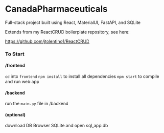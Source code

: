 # CanadaPharmaceuticals
Full-stack project built using React, MaterialUI, FastAPI, and SQLite

Extends from my ReactCRUD boilerplate repository, see here:

https://github.com/jtolentino1/ReactCRUD

### To Start
  
#### /frontend
  `cd` into `frontend`
  `npm install` to install all dependencies
  `npm start` to compile and run web app
  
#### /backend
  run the `main.py` file in /backend
  
#### (optional)
  download DB Browser SQLite and open sql_app.db
  
  
